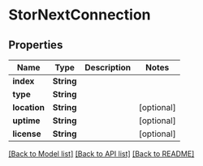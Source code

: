 # StorNextConnection

## Properties

Name | Type | Description | Notes
------------ | ------------- | ------------- | -------------
**index** | **String** |  | 
**type** | **String** |  | 
**location** | **String** |  | [optional] 
**uptime** | **String** |  | [optional] 
**license** | **String** |  | [optional] 

[[Back to Model list]](../#documentation-for-models) [[Back to API list]](../#documentation-for-api-endpoints) [[Back to README]](../)


